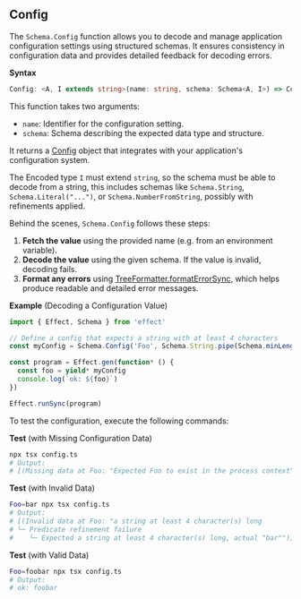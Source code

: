 ## Config

The `Schema.Config` function allows you to decode and manage application configuration settings using structured schemas.
It ensures consistency in configuration data and provides detailed feedback for decoding errors.

**Syntax**

```ts showLineNumbers=false
Config: <A, I extends string>(name: string, schema: Schema<A, I>) => Config<A>
```

This function takes two arguments:

- `name`: Identifier for the configuration setting.
- `schema`: Schema describing the expected data type and structure.

It returns a [Config](/docs/configuration/) object that integrates with your application's configuration system.

The Encoded type `I` must extend `string`, so the schema must be able to decode from a string, this includes schemas like `Schema.String`, `Schema.Literal("...")`, or `Schema.NumberFromString`, possibly with refinements applied.

Behind the scenes, `Schema.Config` follows these steps:

1. **Fetch the value** using the provided name (e.g. from an environment variable).
2. **Decode the value** using the given schema. If the value is invalid, decoding fails.
3. **Format any errors** using [TreeFormatter.formatErrorSync](/docs/schema/error-formatters/#treeformatter-default), which helps produce readable and detailed error messages.

**Example** (Decoding a Configuration Value)

```ts twoslash filename="config.ts"
import { Effect, Schema } from 'effect'

// Define a config that expects a string with at least 4 characters
const myConfig = Schema.Config('Foo', Schema.String.pipe(Schema.minLength(4)))

const program = Effect.gen(function* () {
  const foo = yield* myConfig
  console.log(`ok: ${foo}`)
})

Effect.runSync(program)
```

To test the configuration, execute the following commands:

**Test** (with Missing Configuration Data)

```sh showLineNumbers=false
npx tsx config.ts
# Output:
# [(Missing data at Foo: "Expected Foo to exist in the process context")]
```

**Test** (with Invalid Data)

```sh showLineNumbers=false
Foo=bar npx tsx config.ts
# Output:
# [(Invalid data at Foo: "a string at least 4 character(s) long
# └─ Predicate refinement failure
#    └─ Expected a string at least 4 character(s) long, actual "bar"")]
```

**Test** (with Valid Data)

```sh showLineNumbers=false
Foo=foobar npx tsx config.ts
# Output:
# ok: foobar
```
